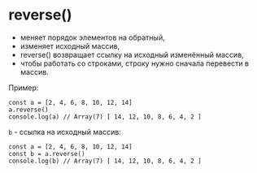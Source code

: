 # reverse()
- меняет порядок элементов на обратный,
- изменяет исходный массив,
- reverse() возвращает ссылку на исходный изменённый массив,
- чтобы работать со строками, строку нужно сначала перевести в массив.

Пример:

    const a = [2, 4, 6, 8, 10, 12, 14]
    a.reverse()
    console.log(a) // Array(7) [ 14, 12, 10, 8, 6, 4, 2 ]

`b` - ссылка на исходный массив:

    const a = [2, 4, 6, 8, 10, 12, 14]
    const b = a.reverse()
    console.log(b) // Array(7) [ 14, 12, 10, 8, 6, 4, 2 ]
